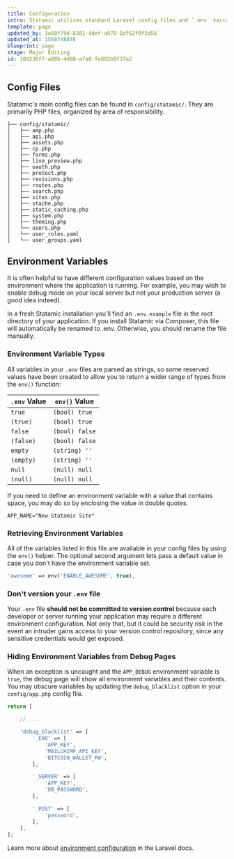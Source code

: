 ```yaml
---
title: Configuration
intro: Statamic utilizes standard Laravel config files and `.env` variables for most application-level configuration settings.
template: page
updated_by: 3a60f79d-8381-4def-a970-5df62f0f5d56
updated_at: 1568748076
blueprint: page
stage: Major Editing
id: 10d236ff-a80b-4d88-afa8-fe882b0f37a2
---
```

## Config Files

Statamic's main config files can be found in `config/statamic/`. They are primarily PHP files, organized by area of responsibility.

``` files
├── config/statamic/
│   ├── amp.php
│   ├── api.php
│   ├── assets.php
│   ├── cp.php
│   ├── forms.php
│   ├── live_preview.php
│   ├── oauth.php
│   ├── protect.php
│   ├── revisions.php
│   ├── routes.php
│   ├── search.php
│   ├── sites.php
│   ├── stache.php
│   ├── static_caching.php
│   ├── system.php
│   ├── theming.php
│   └── users.php
│   └── user_roles.yaml
│   └── user_groups.yaml
```

## Environment Variables

It is often helpful to have different configuration values based on the environment where the application is running. For example, you may wish to enable debug mode on your local server but not your production server (a good idea indeed).

In a fresh Statamic installation you'll find an `.env.example` file in the root directory of your application. If you install Statamic via Composer, this file will automatically be renamed to .env. Otherwise, you should rename the file manually.

### Environment Variable Types

All variables in your `.env` files are parsed as strings, so some reserved values have been created to allow you to return a wider range of types from the `env()` function:

| `.env` Value | `env()` Value |
|--------------|--------------|
| `true` | `(bool) true` |
| `(true)` | `(bool) true` |
| `false` | `(bool) false` |
| `(false)` | `(bool) false` |
| `empty` | `(string) ''` |
| `(empty)` | `(string) ''` |
| `null` | `(null) null` |
| `(null)` | `(null) null` |

If you need to define an environment variable with a value that contains space, you may do so by enclosing the value in double quotes.

``` env
APP_NAME="New Statamic Site"
```

### Retrieving Environment Variables

All of the variables listed in this file are available in your config files by using the `env()` helper. The optional second argument lets pass a default value in case you don't have the environment variable set.

``` php
'awesome' => env('ENABLE_AWESOME', true),
```

### Don't version your `.env` file

Your `.env` file **should not be committed to version control** because each developer or server running your application may require a different environment configuration. Not only that, but it could be security risk in the event an intruder gains access to your version control repository, since any sensitive credentials would get exposed.

### Hiding Environment Variables from Debug Pages

When an exception is uncaught and the `APP_DEBUG` environment variable is `true`, the debug page will show all environment variables and their contents. You may obscure variables by updating the `debug_blacklist` option in your `config/app.php` config file.

``` php
return [

    // ...

    'debug_blacklist' => [
        '_ENV' => [
            'APP_KEY',
            'MAILCHIMP_API_KEY',
            'BITCOIN_WALLET_PW',
        ],

        '_SERVER' => [
            'APP_KEY',
            'DB_PASSWORD',
        ],

        '_POST' => [
            'password',
        ],
    ],
];
```


Learn more about [environment configuration](https://laravel.com/docs/6.x/configuration#environment-configuration) in the Laravel docs.



